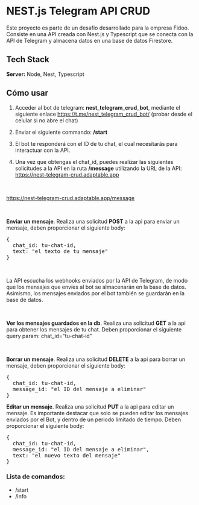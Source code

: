 # NEST.js Telegram API CRUD

Este proyecto es parte de un desafío desarrollado para la empresa Fidoo. Consiste en una API creada con Nest.js y Typescript que se conecta con la API de Telegram y almacena datos en una base de datos Firestore.

## Tech Stack

**Server:** Node, Nest, Typescript

## Cómo usar

1. Acceder al bot de telegram: **nest_telegram_crud_bot**, mediante el siguiente enlace https://t.me/nest_telegram_crud_bot/ (probar desde el celular si no abre el chat)

2. Enviar el siguiente commando: **/start**

3. El bot te responderá con el ID de tu chat, el cual necesitarás para interactuar con la API.

4. Una vez que obtengas el chat_id, puedes realizar las siguientes solicitudes a la API en la ruta **/message** utilizando la URL de la API: https://nest-telegram-crud.adaptable.app

<br>

https://nest-telegram-crud.adaptable.app/message

<br>

**Enviar un mensaje**. Realiza una solicitud **POST** a la api para enviar un mensaje, deben proporcionar el siguiente body:

<pre>
{
  chat_id: tu-chat-id,
  text: "el texto de tu mensaje"
}
</pre>

<br>

La API escucha los webhooks enviados por la API de Telegram, de modo que los mensajes que envíes al bot se almacenarán en la base de datos. Asimismo, los mensajes enviados por el bot también se guardarán en la base de datos.

<br>

**Ver los mensajes guardados en la db**. Realiza una solicitud **GET** a la api para obtener los mensajes de tu chat. Deben proporcionar el siguiente query param: chat_id="tu-chat-id"

<br>

**Borrar un mensaje**. Realiza una solicitud **DELETE** a la api para borrar un mensaje, deben proporcionar el siguiente body:

<pre>
{
  chat_id: tu-chat-id,
  message_id: "el ID del mensaje a eliminar"
}
</pre>

**Editar un mensaje**. Realiza una solicitud **PUT** a la api para editar un mensaje. Es importante destacar que solo se pueden editar los mensajes enviados por el Bot, y dentro de un periodo limitado de tiempo. Deben proporcionar el siguiente body:

<pre>
{
  chat_id: tu-chat-id,
  message_id: "el ID del mensaje a eliminar",
  text: "el nuevo texto del mensaje"
}
</pre>

### Lista de comandos:

- /start
- /info
